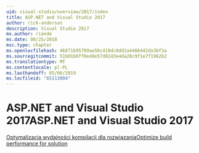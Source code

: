 ```yaml
---
uid: visual-studio/overview/2017/index
title: ASP.NET and Visual Studio 2017
author: rick-anderson
description: Visual Studio 2017
ms.author: riande
ms.date: 08/25/2018
msc.type: chapter
ms.openlocfilehash: 46871b95709ae56c418dc8dd1a4466442da3bf3a
ms.sourcegitcommit: 51b01b6ff8edde57d8243e4da28c9f1e7f1962b2
ms.translationtype: MT
ms.contentlocale: pl-PL
ms.lasthandoff: 05/06/2019
ms.locfileid: "65113004"
---
```

# <a name="aspnet-and-visual-studio-2017"></a><span data-ttu-id="dd0b4-103">ASP.NET and Visual Studio 2017</span><span class="sxs-lookup"><span data-stu-id="dd0b4-103">ASP.NET and Visual Studio 2017</span></span>

[<span data-ttu-id="dd0b4-104">Optymalizacja wydajności kompilacji dla rozwiązania</span><span class="sxs-lookup"><span data-stu-id="dd0b4-104">Optimize build performance for solution</span></span>](xref:visual-studio/overview/2017/optimize-build-perf)
